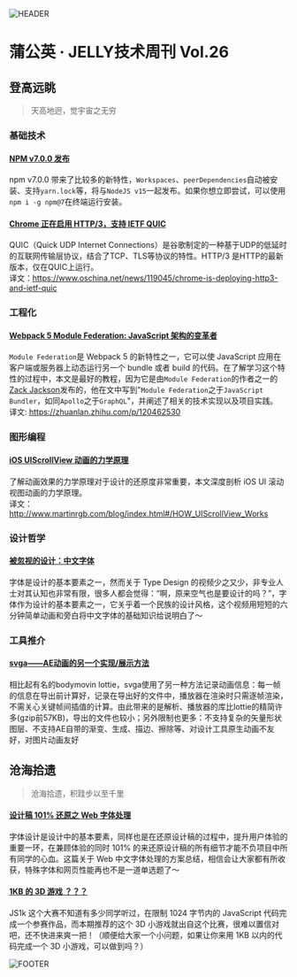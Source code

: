 ![HEADER](http://img12.360buyimg.com/ling/jfs/t1/127434/8/15443/206447/5f8d8288E9059593b/e6689387e072fecb.jpg)

# 蒲公英 · JELLY技术周刊 Vol.26

## 登高远眺

> 天高地迥，觉宇宙之无穷

### 基础技术

#### [NPM v7.0.0 发布](http://3.cn/100-s3uf4)

npm v7.0.0 带来了比较多的新特性，`Workspaces`、`peerDependencies`自动被安装、支持`yarn.lock`等，将与`NodeJS v15`一起发布。如果你想立即尝试，可以使用`npm i -g npm@7`在终端运行安装。

#### [Chrome 正在启用 HTTP/3，支持 IETF QUIC](http://3.cn/100s3u-oG)

QUIC（Quick UDP Internet Connections）是谷歌制定的一种基于UDP的低延时的互联网传输层协议，结合了TCP、TLS等协议的特性。HTTP/3 是HTTP的最新版本，仅在QUIC上运行。\
译文：https://www.oschina.net/news/119045/chrome-is-deploying-http3-and-ietf-quic

### 工程化

#### [Webpack 5 Module Federation: JavaScript 架构的变革者](http://3.cn/1-00s3vm0)

`Module Federation`是 Webpack 5 的新特性之一，它可以使 JavaScript 应用在客户端或服务器上动态运行另一个 bundle 或者 build 的代码。在了解学习这个特性的过程中，本文是最好的教程，因为它是由`Module Federation`的作者之一的[Zack Jackson](https://github.com/ScriptedAlchemy)发布的，他在文中写到"`Module Federation`之于`JavaScript Bundler`，如同`Apollo`之于`GraphQL`"，并阐述了相关的技术实现以及项目实践。\
译文: https://zhuanlan.zhihu.com/p/120462530

### 图形编程

#### [iOS UIScrollView 动画的力学原理](http://3.cn/100s-3uEe)

了解动画效果的力学原理对于设计的还原度非常重要，本文深度剖析 iOS UI 滚动视图动画的力学原理。\
译文：http://www.martinrgb.com/blog/index.html#/HOW_UIScrollView_Works

### 设计哲学

#### [被忽视的设计：中文字体](http://3.cn/100s-3uS6)

字体是设计的基本要素之一，然而关于 Type Design 的视频少之又少，非专业人士对其认知也非常有限，很多人都会觉得：“啊，原来空气也是要设计的吗？”，字体作为设计的基本要素之一，它关乎着一个民族的设计风格，这个视频用短短的六分钟简单动画和旁白将中文字体的基础知识给说明白了～

### 工具推介

#### [svga——AE动画的另一个实现/展示方法](http://3.cn/15w-rjhn)

相比起有名的bodymovin lottie，svga使用了另一种方法记录动画信息：每一帧的信息在导出前计算好，记录在导出好的文件中，播放器在渲染时只需逐帧渲染，不需关心关键帧间插值的计算。由此带来的是解析、播放器的库比lottie的精简许多(gzip前57KB)，导出的文件也较小；另外限制也更多：不支持复杂的矢量形状图层、不支持AE自带的渐变、生成、描边、擦除等、对设计工具原生动画不友好，对图片动画友好

## 沧海拾遗

> 沧海拾遗，积跬步以至千里

#### [设计稿 101% 还原之 Web 字体处理](http://3.cn/100s3u-oH)

字体设计是设计中的基本要素，同样也是在还原设计稿的过程中，提升用户体验的重要一环，在兼顾体验的同时 101% 的来还原设计稿的所有细节才能不负项目中所有同学的心血。这篇关于 Web 中文字体处理的方案总结，相信会让大家都有所收获，特殊字体和网页性能再也不是一道单选题了～

#### [1KB 的 3D 游戏 ？？？](http://3.cn/10-0s3v7p)

JS1k 这个大赛不知道有多少同学听过，在限制 1024 字节内的 JavaScript 代码完成一个参赛作品，而本期推荐的这个 3D 小游戏就出自这个比赛，很难以置信对吧，还不快进来爽一把！（顺便给大家一个小问题，如果让你来用 1KB 以内的代码完成一个 3D 小游戏，可以做到吗？）

![FOOTER](https://img20.360buyimg.com/ling/jfs/t1/93326/34/18555/167361/5e946665E13c912ae/9a8405dd8be2dad4.jpg)